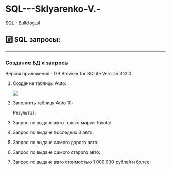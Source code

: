 # SQL---Sklyarenko-V.-

SQL - Bulldog_sl

## #️⃣ SQL запросы:

---

### Создание БД и запросы

Версия приложения - DB Browser for SQLite Version 3.13.0

1. Создание таблицы Auto:

   ![](https://github.com/Bulldog-sl/SQL-Sklyarenko-V./blob/main/Pictures/Создание%20таблицы%20Auto.png)

2. Заполнить таблицу Auto 10:

   Результат:

3. Запрос по выдаче авто только марки Toyota:

4. Запрос по выдаче последних 3 авто:

5. Запрос по выдаче самого дорого авто:

6. Запрос по выдаче самого старого авто:

7. Запрос по выдаче авто стоимостью 1 000 000 рублей и более:
